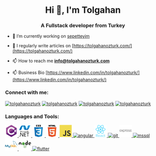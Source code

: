 <h1 align="center">Hi 👋, I'm Tolgahan</h1>
<h3 align="center">A Fullstack developer from Turkey</h3>

- 🔭 I’m currently working on [sepetteyim](https://sepetteyim.com/)

- 📝 I regularly write articles on [https://tolgahanozturk.com/](https://tolgahanozturk.com/)

- 📫 How to reach me **info@tolgahanozturk.com**

- 📫 Business Bio [https://www.linkedin.com/in/tolgahanozturk/](https://www.linkedin.com/in/tolgahanozturk/)

<h3 align="left">Connect with me:</h3>
<p align="left">  
<a href="https://codepen.io/tolgahanozturk" target="blank"><img align="center" src="https://cdn.jsdelivr.net/npm/simple-icons@3.0.1/icons/codepen.svg" alt="tolgahanozturk" height="30" width="40" /></a>
<a href="https://twitter.com/tolgahanozturk" target="blank"><img align="center" src="https://cdn.jsdelivr.net/npm/simple-icons@3.0.1/icons/twitter.svg" alt="tolgahanozturk" height="30" width="40" /></a>
<a href="https://linkedin.com/in/tolgahanozturk" target="blank"><img align="center" src="https://cdn.jsdelivr.net/npm/simple-icons@3.0.1/icons/linkedin.svg" alt="tolgahanozturk" height="30" width="40" /></a>
<a href="https://instagram.com/tolgahannnozturkkk" target="blank"><img align="center" src="https://cdn.jsdelivr.net/npm/simple-icons@3.0.1/icons/instagram.svg" alt="tolgahanozturk" height="30" width="40" /></a>
</p>

<h3 align="left">Languages and Tools:</h3>
<p align="left"> 
  <a href="https://www.w3schools.com/cs/" target="_blank"> 
    <img src="https://raw.githubusercontent.com/devicons/devicon/master/icons/csharp/csharp-original.svg" alt="csharp" width="40" height="40"/>
  </a> 
    <a href="https://dotnet.microsoft.com/" target="_blank"> <img src="https://raw.githubusercontent.com/devicons/devicon/master/icons/dot-net/dot-net-original-wordmark.svg" alt="dotnet" width="40" height="40"/> 
  </a> 
  <a href="https://www.w3schools.com/css/" target="_blank">
    <img src="https://raw.githubusercontent.com/devicons/devicon/master/icons/css3/css3-original-wordmark.svg" alt="css3" width="40" height="40"/> </a> 
  <a href="https://www.w3.org/html/" target="_blank"> <img src="https://raw.githubusercontent.com/devicons/devicon/master/icons/html5/html5-original-wordmark.svg" alt="html5" width="40" height="40"/> </a>
  <a href="https://developer.mozilla.org/en-US/docs/Web/JavaScript" target="_blank"> <img src="https://raw.githubusercontent.com/devicons/devicon/master/icons/javascript/javascript-original.svg" alt="javascript" width="40" height="40"/> 
      <a href="https://angular.io/guide/svg-in-templates" target="_blank">
    <img src="https://cdn.worldvectorlogo.com/logos/angular-icon.svg" alt="angular" width="40" height="40"/> </a> 
  <a href="https://reactjs.org/" target="_blank"> <img src="https://raw.githubusercontent.com/devicons/devicon/master/icons/react/react-original-wordmark.svg" alt="react" width="40" height="40"/> </a>
  <a href="https://git-scm.com/" target="_blank"> <img src="https://www.vectorlogo.zone/logos/git-scm/git-scm-icon.svg" alt="git" width="40" height="40"/> </a>

  <a href="https://expressjs.com" target="_blank"> 
    <img src="https://raw.githubusercontent.com/devicons/devicon/master/icons/express/express-original-wordmark.svg" alt="express" width="40" height="40"/> 
  </a> 
  <a href="https://www.microsoft.com/en-us/sql-server" target="_blank"> <img src="https://seeklogo.com/images/M/microsoft-sql-server-logo-96AF49E2B3-seeklogo.com.png" alt="mssql" width="40" height="40"/> </a> <a href="https://www.mysql.com/" target="_blank"> <img src="https://raw.githubusercontent.com/devicons/devicon/master/icons/mysql/mysql-original-wordmark.svg" alt="mysql" width="40" height="40"/> </a> <a href="https://nodejs.org" target="_blank"> <img src="https://raw.githubusercontent.com/devicons/devicon/master/icons/nodejs/nodejs-original-wordmark.svg" alt="nodejs" width="40" height="40"/> </a>
  <a href="https://flutter.dev/" target="_blank"> <img src="https://cdn.worldvectorlogo.com/logos/flutter.svg" alt="flutter" width="40" height="40"/> </a>
  </p>
